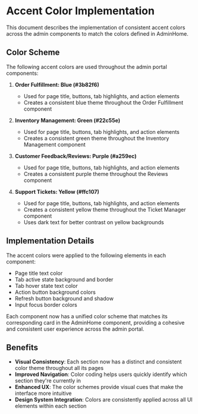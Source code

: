 # Accent Color Implementation

This document describes the implementation of consistent accent colors across the admin components to match the colors defined in AdminHome.

## Color Scheme

The following accent colors are used throughout the admin portal components:

1. **Order Fulfillment: Blue (#3b82f6)**
   - Used for page title, buttons, tab highlights, and action elements
   - Creates a consistent blue theme throughout the Order Fulfillment component

2. **Inventory Management: Green (#22c55e)**
   - Used for page title, buttons, tab highlights, and action elements
   - Creates a consistent green theme throughout the Inventory Management component

3. **Customer Feedback/Reviews: Purple (#a259ec)**
   - Used for page title, buttons, tab highlights, and action elements
   - Creates a consistent purple theme throughout the Reviews component

4. **Support Tickets: Yellow (#ffc107)**
   - Used for page title, buttons, tab highlights, and action elements
   - Creates a consistent yellow theme throughout the Ticket Manager component
   - Uses dark text for better contrast on yellow backgrounds

## Implementation Details

The accent colors were applied to the following elements in each component:

- Page title text color
- Tab active state background and border
- Tab hover state text color
- Action button background colors
- Refresh button background and shadow
- Input focus border colors

Each component now has a unified color scheme that matches its corresponding card in the AdminHome component, providing a cohesive and consistent user experience across the admin portal.

## Benefits

- **Visual Consistency**: Each section now has a distinct and consistent color theme throughout all its pages
- **Improved Navigation**: Color coding helps users quickly identify which section they're currently in
- **Enhanced UX**: The color schemes provide visual cues that make the interface more intuitive
- **Design System Integration**: Colors are consistently applied across all UI elements within each section

